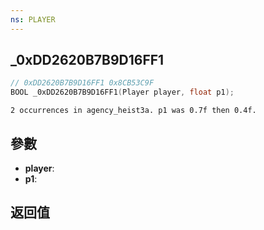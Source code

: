 ```yaml
---
ns: PLAYER
---
```

## _0xDD2620B7B9D16FF1

```c
// 0xDD2620B7B9D16FF1 0x8CB53C9F
BOOL _0xDD2620B7B9D16FF1(Player player, float p1);
```

```
2 occurrences in agency_heist3a. p1 was 0.7f then 0.4f.  
```

## 參數
* **player**: 
* **p1**: 

## 返回值
